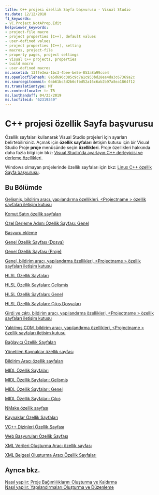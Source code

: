 ```yaml
---
title: C++ projesi özellik Sayfa başvurusu - Visual Studio
ms.date: 12/12/2018
f1_keywords:
- VC.Project.NotAProp.Edit
helpviewer_keywords:
- project-file macro
- project properties [C++], default values
- user-defined values
- project properties [C++], setting
- macros, project-file
- property pages, project settings
- Visual C++ projects, properties
- build macro
- user-defined macros
ms.assetid: 13ffe3ea-1bc3-4bee-be5e-053a8a99cce4
ms.openlocfilehash: 8a5d696c385c9c7a1c953bd28ea4da3c67369a2c
ms.sourcegitcommit: 0ab61bc3d2b6cfbd52a16c6ab2b97a8ea1864f12
ms.translationtype: MT
ms.contentlocale: tr-TR
ms.lasthandoff: 04/23/2019
ms.locfileid: "62319349"
---
```

# <a name="c-project-property-page-reference"></a>C++ projesi özellik Sayfa başvurusu

Özellik sayfaları kullanarak Visual Studio projeleri için ayarları belirtebilirsiniz. Açmak için **özellik sayfaları** iletişim kutusu için bir Visual Studio Proje **proje** menüsünde seçin **özellikleri**. Proje özellikleri hakkında daha fazla bilgi için bkz: [Visual Studio'da ayarlayın C++ derleyicisi ve derleme özellikleri](../working-with-project-properties.md).

Windows olmayan projelerinde özellik sayfaları için bkz: [Linux C++ özellik Sayfa başvurusu](../../linux/prop-pages-linux.md).

## <a name="in-this-section"></a>Bu Bölümde

[Gelişmiş, bildirim aracı, yapılandırma özellikleri, \<Projectname > özellik sayfaları iletişim kutusu](advanced-manifest-tool.md)

[Komut Satırı özellik sayfaları](command-line-property-pages.md)

[Özel Derleme Adımı Özellik Sayfası: Genel](custom-build-step-property-page-general.md)

[Başvuru ekleme](../adding-references-in-visual-cpp-projects.md)

[Genel Özellik Sayfası (Dosya)](general-property-page-file.md)

[Genel Özellik Sayfası (Proje)](general-property-page-project.md)

[Genel, bildirim aracı, yapılandırma özellikleri, \<Projectname > özellik sayfaları iletişim kutusu](general-manifest-tool-configuration-properties.md)

[HLSL Özellik Sayfaları](hlsl-property-pages.md)

[HLSL Özellik Sayfaları: Gelişmiş](hlsl-property-pages-advanced.md)

[HLSL Özellik Sayfaları: Genel](hlsl-property-pages-general.md)

[HLSL Özellik Sayfaları: Çıkış Dosyaları](hlsl-property-pages-output-files.md)

[Girdi ve çıktı, bildirim aracı, yapılandırma özellikleri, \<Projectname > özellik sayfaları iletişim kutusu](input-and-output-manifest-tool.md)

[Yalıtılmış COM, bildirim aracı, yapılandırma özellikleri, \<Projectname > özellik sayfaları iletişim kutusu](isolated-com-manifest-tool.md)

[Bağlayıcı Özellik Sayfaları](linker-property-pages.md)

[Yönetilen Kaynaklar özellik sayfası](managed-resources-property-page.md)

[Bildirim Aracı özellik sayfaları](manifest-tool-property-pages.md)

[MIDL Özellik Sayfaları](midl-property-pages.md)

[MIDL Özellik Sayfaları: Gelişmiş](midl-property-pages-advanced.md)

[MIDL Özellik Sayfaları: Genel](midl-property-pages-general.md)

[MIDL Özellik Sayfaları: Çıkış](midl-property-pages-output.md)

[NMake özellik sayfası](nmake-property-page.md)

[Kaynaklar Özellik Sayfaları](resources-property-pages.md)

[VC++ Dizinleri Özellik Sayfası](vcpp-directories-property-page.md)

[Web Başvuruları Özellik Sayfası](web-references-property-page.md)

[XML Verileri Oluşturma Aracı özellik sayfası](xml-data-generator-tool-property-page.md)

[XML Belgesi Oluşturma Aracı Özellik Sayfaları](xml-document-generator-tool-property-pages.md)

## <a name="see-also"></a>Ayrıca bkz.

[Nasıl yapılır: Proje Bağımlılıklarını Oluşturma ve Kaldırma](/visualstudio/ide/how-to-create-and-remove-project-dependencies)<br>
[Nasıl yapılır: Yapılandırmaları Oluşturma ve Düzenleme](/visualstudio/ide/how-to-create-and-edit-configurations)
